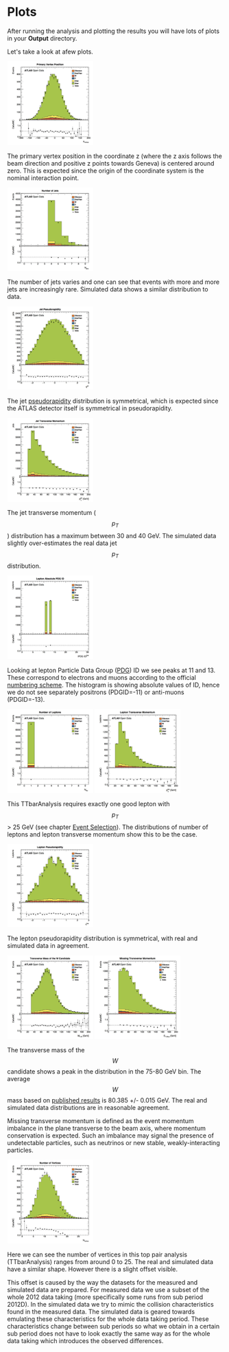 # Plots

After running the analysis and plotting the results you will have lots of plots in your **Output** directory.  

Let's take a look at afew plots.

<img src="./Output/vxp_z.jpg" width="200" />

The primary vertex position in the coordinate z (where the z axis follows the beam direction and positive z points towards Geneva) is centered around zero.  This is expected since the origin of the coordinate system is the nominal interaction point.

<img src="./Output/n_jets.jpg" width="200" />

The number of jets varies and one can see that events with more and more jets are increasingly rare.
Simulated data shows a similar distribution to data.

<img src="./Output/jet_eta.jpg" width="200" />

The jet [pseudorapidity](https://en.wikipedia.org/wiki/Pseudorapidity) distribution is symmetrical, which is expected since the ATLAS detector itself is symmetrical in pseudorapidity.

<img src="./Output/jet_pt.jpg" width="200" />

The jet transverse momentum ($$p_T$$) distribution has a maximum between 30 and 40 GeV. The simulated data slightly over-estimates the real data jet $$p_T$$ distribution.

<img src="./Output/lep_type.jpg" width="200" />


Looking at lepton Particle Data Group ([PDG](http://pdg.lbl.gov)) ID we see peaks at 11 and 13.  These correspond to electrons and muons according to the official [numbering scheme](http://pdg.lbl.gov/2015/reviews/rpp2015-rev-monte-carlo-numbering.pdf).  The histogram is showing absolute values of ID, hence we do not see separately positrons (PDGID=-11) or anti-muons (PDGID=-13).  

<img src="./Output/lep_n.jpg" width="200" />
<img src="./Output/lep_pt.jpg" width="200" />

This TTbarAnalysis requires exactly one good lepton with $$p_T$$ > 25 GeV (see chapter [Event Selection](https://cheatham1.gitbooks.io/openatlasdatatools/content/event_selection.html)). The distributions of number of leptons and lepton transverse momentum show this to be the case.

<img src="./Output/lep_eta.jpg" width="200" />

The lepton pseudorapidity distribution is symmetrical, with real and simulated data in agreement.

<img src="./Output/WtMass.jpg" width="200" />
<img src="./Output/etmiss.jpg" width="200" />

The transverse mass of the $$W$$ candidate shows a peak in the distribution in the 75-80 GeV bin.  The average $$W$$ mass based on [published results](http://pdg.lbl.gov/2012/listings/rpp2012-list-w-boson.pdf) is 80.385 +/- 0.015 GeV.
The real and simulated data distributions are in reasonable agreement.

Missing transverse momentum is defined as the event momentum
imbalance in the plane transverse to the beam axis, where momentum conservation is expected.  Such an imbalance may signal the presence of undetectable particles, such as neutrinos or new stable, weakly-interacting particles.

<img src="./Output/pvxp_n.jpg" width="200" />

Here we can see the number of vertices in this top pair analysis (TTbarAnalysis) ranges from around 0 to 25.  The real and simulated data have a similar shape.  However there is a slight offset visible.

This offset is caused by the way the datasets for the measured and simulated data are prepared. For measured data we use a subset of the whole 2012 data taking (more specifically some runs from sub period 2012D). In the simulated data we try to mimic the collision characteristics found in the measured data. The simulated data is geared towards emulating these characteristics for the whole data taking period. These characteristics change between sub periods so what we obtain in a certain sub period does not have to look exactly the same way as for the whole data taking which introduces the observed differences.